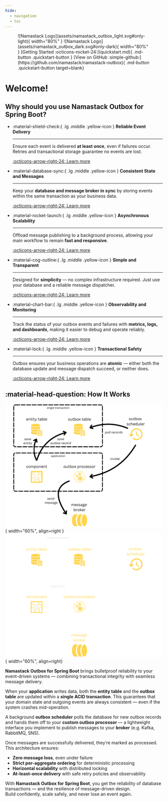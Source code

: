 ```yaml
---
hide:
  - navigation
  - toc
---
```


<figure markdown="span">
    ![Namastack Logo](assets/namastack_outbox_light.svg#only-light){ width="80%" }
    ![Namastack Logo](assets/namastack_outbox_dark.svg#only-dark){ width="80%" }
    [Getting Started :octicons-rocket-24:](quickstart.md){ .md-button .quickstart-button }
    [View on GitHub :simple-github:](https://github.com/namastack/namastack-outbox){ .md-button .quickstart-button target=blank}
</figure>

# Welcome!

## Why should you use Namastack Outbox for Spring Boot?

<div class="grid cards" markdown>

-   :material-shield-check:{ .lg .middle .yellow-icon } __Reliable Event Delivery__

    ---

    Ensure each event is delivered **at least once**, even if failures occur. Retries and transactional storage guarantee no events are lost.

    [:octicons-arrow-right-24: Learn more](#)

-   :material-database-sync:{ .lg .middle .yellow-icon } __Consistent State and Messages__

    ---

    Keep your **database and message broker in sync** by storing events within the same transaction as your business data.

    [:octicons-arrow-right-24: Learn more](#)

-   :material-rocket-launch:{ .lg .middle .yellow-icon } __Asynchronous Scalability__

    ---

    Offload message publishing to a background process, allowing your main workflow to remain **fast and responsive**.

    [:octicons-arrow-right-24: Learn more](#)

-   :material-cog-outline:{ .lg .middle .yellow-icon } __Simple and Transparent__

    ---

    Designed for **simplicity** — no complex infrastructure required. Just use your database and a reliable message dispatcher.

    [:octicons-arrow-right-24: Learn more](#)

-   :material-chart-bar:{ .lg .middle .yellow-icon } __Observability and Monitoring__

    ---

    Track the status of your outbox events and failures with **metrics, logs, and dashboards**, making it easier to debug and operate reliably.

    [:octicons-arrow-right-24: Learn more](#)

-   :material-lock:{ .lg .middle .yellow-icon } __Transactional Safety__

    ---

    Outbox ensures your business operations are **atomic** — either both the database update and message dispatch succeed, or neither does.

    [:octicons-arrow-right-24: Learn more](#)

</div>

## :material-head-question: How It Works

![Namastack Logo](assets/diagram_light.svg#only-light){ width="60%", align=right }
![Namastack Logo](assets/diagram_dark.svg#only-dark){ width="60%", align=right}

**Namastack Outbox for Spring Boot** brings bulletproof reliability to your event-driven systems —
combining
transactional integrity with seamless message delivery.

When your **application** writes data, both the **entity table** and the **outbox table**
are updated within a **single ACID transaction**. This guarantees that your domain state and
outgoing
events are always consistent — even if the system crashes mid-operation.

A background **outbox scheduler** polls the database for new outbox records and hands them off to
your **custom outbox processor** — a lightweight interface you implement to publish messages to
your **broker** (e.g. Kafka, RabbitMQ, SNS).

Once messages are successfully delivered, they’re marked as processed.  
This architecture ensures:

- **Zero message loss**, even under failure
- **Strict per-aggregate ordering** for deterministic processing
- **Horizontal scalability** with distributed locking
- **At-least-once delivery** with safe retry policies and observability

With **Namastack Outbox for Spring Boot**, you get the reliability of database transactions — and
the resilience of message-driven design.  
Build confidently, scale safely, and never lose an event again.
